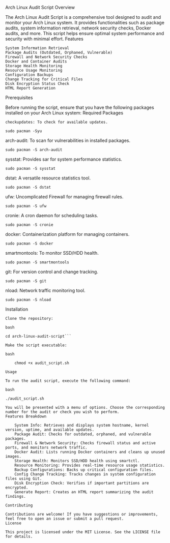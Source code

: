 Arch Linux Audit Script
Overview

The Arch Linux Audit Script is a comprehensive tool designed to audit and monitor your Arch Linux system. It provides functionalities such as package audits, system information retrieval, network security checks, Docker audits, and more. This script helps ensure optimal system performance and security with minimal effort.
Features

    System Information Retrieval
    Package Audits (Outdated, Orphaned, Vulnerable)
    Firewall and Network Security Checks
    Docker and Container Audits
    Storage Health Monitoring
    Resource Usage Monitoring
    Configuration Backups
    Change Tracking for Critical Files
    Disk Encryption Status Check
    HTML Report Generation

Prerequisites

Before running the script, ensure that you have the following packages installed on your Arch Linux system:
Required Packages

    checkupdates: To check for available updates.


```sudo pacman -Syu```

arch-audit: To scan for vulnerabilities in installed packages.


```sudo pacman -S arch-audit```

sysstat: Provides sar for system performance statistics.


```sudo pacman -S sysstat```

dstat: A versatile resource statistics tool.

```sudo pacman -S dstat```

ufw: Uncomplicated Firewall for managing firewall rules.

```sudo pacman -S ufw```

cronie: A cron daemon for scheduling tasks.

```sudo pacman -S cronie```

docker: Containerization platform for managing containers.

```sudo pacman -S docker```

smartmontools: To monitor SSD/HDD health.

```sudo pacman -S smartmontools```

git: For version control and change tracking.

```sudo pacman -S git```

nload: Network traffic monitoring tool.

    sudo pacman -S nload

Installation

    Clone the repository:

    bash

```git clone https://github.com/yourusername/arch-linux-audit-script.git
cd arch-linux-audit-script```

Make the script executable:

bash

    chmod +x audit_script.sh

Usage

To run the audit script, execute the following command:

bash

./audit_script.sh

You will be presented with a menu of options. Choose the corresponding number for the audit or check you wish to perform.
Features Breakdown

    System Info: Retrieves and displays system hostname, kernel version, uptime, and available updates.
    Package Audit: Checks for outdated, orphaned, and vulnerable packages.
    Firewall & Network Security: Checks firewall status and active ports, and monitors network traffic.
    Docker Audit: Lists running Docker containers and cleans up unused images.
    Storage Health: Monitors SSD/HDD health using smartctl.
    Resource Monitoring: Provides real-time resource usage statistics.
    Backup Configurations: Backs up critical configuration files.
    Config Change Tracking: Tracks changes in system configuration files using Git.
    Disk Encryption Check: Verifies if important partitions are encrypted.
    Generate Report: Creates an HTML report summarizing the audit findings.

Contributing

Contributions are welcome! If you have suggestions or improvements, feel free to open an issue or submit a pull request.
License

This project is licensed under the MIT License. See the LICENSE file for details.
